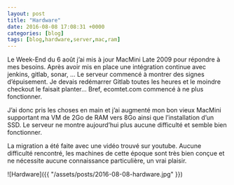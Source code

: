```yaml
---
layout: post
title: "Hardware"
date: 2016-08-08 17:08:31 +0000
categories: [blog]
tags: [blog,hardware,server,mac,ram]
---
```

Le Week-End du 6 août j’ai mis à jour MacMini Late 2009 pour répondre à mes besoins. Après avoir mis en place une intégration continue avec jenkins, gitlab, sonar, … Le serveur commencé à montrer des signes d’épuisement. Je devais redémarrer Gitlab toutes les heures et le moindre checkout le faisait planter… Bref, ecomtet.com commencé à ne plus fonctionner.

J’ai donc pris les choses en main et j’ai augmenté mon bon vieux MacMini supportant ma VM de 2Go de RAM vers 8Go ainsi que l’installation d’un SSD. Le serveur ne montre aujourd’hui plus aucune difficulté et semble bien fonctionner.

La migration a été faite avec une vidéo trouvé sur youtube. Aucune difficulté rencontré, les machines de cette époque sont très bien conçue et ne nécessite aucune connaissance particulière, un vrai plaisir.

![Hardware]({{ "/assets/posts/2016-08-08-hardware.jpg" }})

